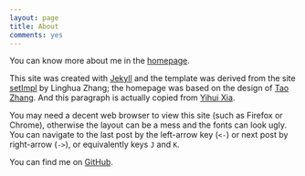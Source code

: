 ```yaml
---
layout: page
title: About
comments: yes
---
```


You can know more about me in the [homepage](/).

This site was created with [Jekyll](https://github.com/mojombo/jekyll) and the template was derived from the site [setImpl](http://lhzhang.com/) by Linghua Zhang; the homepage was based on the design of [Tao Zhang](http://ztpala.com/). And this paragraph is actually copied from [Yihui Xia](http://yihui.name/en/about).

You may need a decent web browser to view this site (such as Firefox or Chrome), otherwise the layout can be a mess and the fonts can look ugly. You can navigate to the last post by the left-arrow key (`<-`) or next post by right-arrow (`->`), or equivalently keys `J` and `K`.

You can find me on [GitHub](https://github.com/chenlinwang/).

